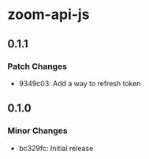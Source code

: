 # zoom-api-js

## 0.1.1

### Patch Changes

- 9349c03: Add a way to refresh token

## 0.1.0

### Minor Changes

- bc329fc: Initial release
